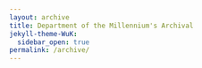 ```yaml
---
layout: archive
title: Department of the Millennium's Archival
jekyll-theme-WuK:
  sidebar_open: true
permalink: /archive/
---
```

